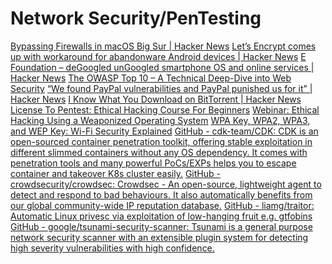 # Network Security/PenTesting

[Bypassing Firewalls in macOS Big Sur | Hacker News](https://news.ycombinator.com/item?id=25095972)
[Let’s Encrypt comes up with workaround for abandonware Android devices | Hacker News](https://news.ycombinator.com/item?id=25515703)
[E Foundation – deGoogled unGoogled smartphone OS and online services | Hacker News](https://news.ycombinator.com/item?id=25253129)
[The OWASP Top 10 – A Technical Deep-Dive into Web Security](https://www.freecodecamp.org/news/technical-dive-into-owasp/)
[“We found PayPal vulnerabilities and PayPal punished us for it” | Hacker News](https://news.ycombinator.com/item?id=22403565)
[I Know What You Download on BitTorrent | Hacker News](https://news.ycombinator.com/item?id=23821648)
[License To Pentest: Ethical Hacking Course For Beginners](https://www.freecodecamp.org/news/license-to-pentest-ethical-hacking-course-for-beginners/)
[Webinar: Ethical Hacking Using a Weaponized Operating System](https://www.comptia.org/blog/webinar-ethical-hacking)
[WPA Key, WPA2, WPA3, and WEP Key: Wi-Fi Security Explained](https://www.freecodecamp.org/news/wifi-security-explained/)
[GitHub - cdk-team/CDK: CDK is an open-sourced container penetration toolkit, offering stable exploitation in different slimmed containers without any OS dependency. It comes with penetration tools and many powerful PoCs/EXPs helps you to escape container and takeover K8s cluster easily.](https://github.com/cdk-team/CDK)
[GitHub - crowdsecurity/crowdsec: Crowdsec - An open-source, lightweight agent to detect and respond to bad behaviours. It also automatically benefits from our global community-wide IP reputation database.](https://github.com/crowdsecurity/crowdsec)
[GitHub - liamg/traitor: Automatic Linux privesc via exploitation of low-hanging fruit e.g. gtfobins](https://github.com/liamg/traitor?utm_source=tldrnewsletter)
[GitHub - google/tsunami-security-scanner: Tsunami is a general purpose network security scanner with an extensible plugin system for detecting high severity vulnerabilities with high confidence.](https://github.com/google/tsunami-security-scanner)
